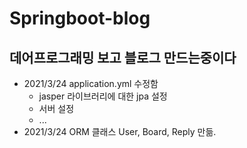 # Springboot-blog
## 데어프로그래밍 보고 블로그 만드는중이다

* 2021/3/24 application.yml 수정함
  * jasper 라이브러리에 대한 jpa 설정
  * 서버 설정
  * ...
* 2021/3/24 ORM 클래스 User, Board, Reply 만듦.
